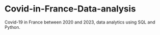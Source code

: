 # Covid-in-France-Data-analysis
Covid-19 in France between 2020 and 2023, data analytics using SQL and Python.
